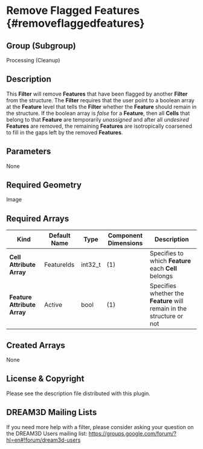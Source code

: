 Remove Flagged Features {#removeflaggedfeatures}
=============

## Group (Subgroup) ##
Processing (Cleanup)

## Description ##
This **Filter** will remove **Features** that have been flagged by another **Filter** from the structure.  The **Filter** requires that the user point to a boolean array at the **Feature** level that tells the **Filter** whether the **Feature** should remain in the structure.  If the boolean array is *false* for a **Feature**, then all **Cells** that belong to that **Feature** are temporarily *unassigned* and after all *undesired* **Features** are removed, the remaining **Features** are isotropically coarsened to fill in the gaps left by the removed **Features**.

## Parameters ##
None

## Required Geometry ##
Image

## Required Arrays ##
| Kind | Default Name | Type | Component Dimensions | Description |
|------|--------------|-------------|---------|-----|
| **Cell Attribute Array** | FeatureIds | int32_t | (1) | Specifies to which **Feature** each **Cell** belongs |
| **Feature Attribute Array** | Active | bool | (1) | Specifies whether the **Feature** will remain in the structure or not |

## Created Arrays ##
None

## License & Copyright ##

Please see the description file distributed with this plugin.

## DREAM3D Mailing Lists ##

If you need more help with a filter, please consider asking your question on the DREAM3D Users mailing list:
https://groups.google.com/forum/?hl=en#!forum/dream3d-users

